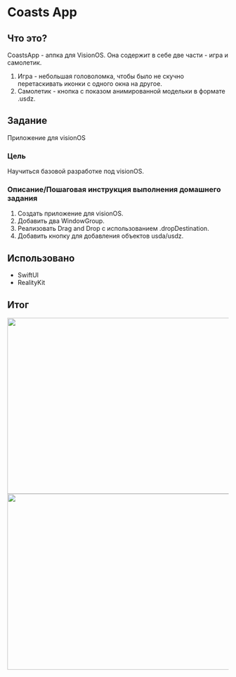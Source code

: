 #  Coasts App

## Что это?

CoastsApp - аппка для VisionOS. Она содержит в себе две части - игра и самолетик. 
1. Игра - небольшая головоломка, чтобы было не скучно перетаскивать иконки с одного окна на другое. 
2. Самолетик - кнопка с показом анимированной модельки в формате .usdz.

## Задание

Приложение для visionOS

### Цель

Научиться базовой разработке под visionOS.

### Описание/Пошаговая инструкция выполнения домашнего задания
1. Создать приложение для visionOS.
2. Добавить два WindowGroup.
3. Реализовать Drag and Drop с использованием .dropDestination.
4. Добавить кнопку для добавления объектов usda/usdz.

## Использовано

* SwiftUI
* RealityKit

## Итог

<image src="/readmeImages/1.png" caption="Экран" width="540" height="400">
<image src="/readmeImages/2.png" caption="Экран" width="540" height="400">